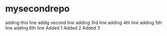 # mysecondrepo
adding this line
addig second line
adding 3rd line
adding 4th line
adding 5th line
adding 6th line
Added 1
Added 2
Added 3
